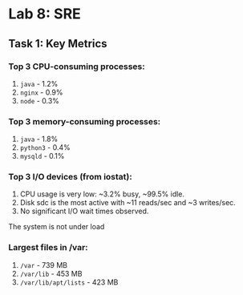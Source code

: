 # Lab 8: SRE

## Task 1: Key Metrics

### Top 3 CPU-consuming processes:
1. `java` - 1.2%
2. `nginx` - 0.9%
3. `node` - 0.3%

### Top 3 memory-consuming processes:
1. `java` - 1.8%
2. `python3` - 0.4%
3. `mysqld` - 0.1%

### Top 3 I/O devices (from iostat):
1. CPU usage is very low: ~3.2% busy, ~99.5% idle.
2. Disk sdc is the most active with ~11 reads/sec and ~3 writes/sec.
3. No significant I/O wait times observed.

The system is not under load

### Largest files in /var:
1. `/var` - 739 MB
2. `/var/lib` - 453 MB
3. `/var/lib/apt/lists` - 423 MB